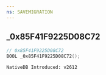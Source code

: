 ```yaml
---
ns: SAVEMIGRATION 
---
```


## _0x85F41F9225D08C72

```c
// 0x85F41F9225D08C72 
BOOL _0x85F41F9225D08C72();
```

```
NativeDB Introduced: v2612
```

